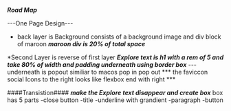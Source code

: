 ***Road Map***

---One Page Design---
* back layer is Background consists of a background image and div block of maroon
***maroon div is 20% of total space***

*Second Layer is reverse of first layer
***Explore text is h1 with a rem of 5 and take 80% of width and padding underneath using border box***
---underneath is popout similiar to macos pop in pop out
*** the faviccon social Icons to the right looks like flexbox end with right ***

####Transistion####
***make the Explore text disappear and create box***
box has 5 parts 
-close button
-title
-underline with grandient
-paragraph
-button